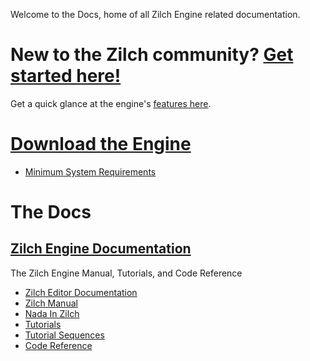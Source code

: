 Welcome to the Docs, home of all Zilch Engine related documentation. 

 # New to the Zilch community? [Get started here!](getting_started.md)
Get a quick glance at the engine's [ features here](getting_started/features.md). 

 #  [Download the Engine](http://downloadlauncher.zeroengine.io )
 - [ Minimum System Requirements](getting_started/min_specs.md)

 #  The Docs
 ##  [Zilch Engine Documentation](zilch_editor_documentation.md)
The Zilch Engine Manual, Tutorials, and Code Reference
 - [Zilch Editor Documentation](zilch_editor_documentation.md)
  - [Zilch Manual](zilch_editor_documentation/zilchmanual.md)
   - [Nada In Zilch](zilch_editor_documentation/zilchmanual/nada_in_zilch.md)
  - [Tutorials](zilch_editor_documentation/tutorials.md)
   - [Tutorial Sequences](zilch_editor_documentation/tutorials/tutorial_sequences.md)
 - [Code Reference](code_reference.md)
